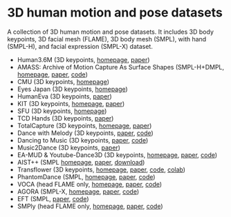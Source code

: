 # 3D human motion and pose datasets

A collection of 3D human motion and pose datasets. It includes 3D body keypoints, 3D facial mesh (FLAME), 3D body mesh (SMPL), with hand (SMPL-H), and facial expression (SMPL-X) dataset.

- Human3.6M (3D keypoints, [homepage](http://vision.imar.ro/human3.6m/description.php), [paper](https://ieeexplore.ieee.org/document/6682899))
- AMASS: Archive of Motion Capture As Surface Shapes  (SMPL-H+DMPL, [homepage](https://amass.is.tue.mpg.de/), [paper](http://files.is.tue.mpg.de/black/papers/amass.pdf), [code](https://github.com/nghorbani/amass))
- CMU (3D keypoints, [homepage](http://mocap.cs.cmu.edu))
- Eyes Japan (3D keypoints, [homepage](http://mocapdata.com))
- HumanEva (3D keypoints, [paper](https://files.is.tue.mpg.de/black/papers/ehumIJCV10web.pdf))
- KIT (3D keypoints, [homepage](https://motion-database.humanoids.kit.edu/), [paper](https://ieeexplore.ieee.org/document/7251476))
- SFU (3D keypoints, [homepage](http://mocap.cs.sfu.ca))
- TCD Hands (3D keypoints, [paper](https://dl.acm.org/doi/10.1145/2159616.2159630))
- TotalCapture (3D keypoints, [homepage](https://cvssp.org/data/totalcapture/), [paper](http://www.bmva.org/bmvc/2017/papers/paper014/paper014.pdf))
- Dance with Melody (3D keypoints, [paper](https://dl.acm.org/doi/10.1145/3240508.3240526), [code](https://github.com/Music-to-dance-motion-synthesis/dataset))
- Dancing to Music (3D keypoints, [paper](https://papers.nips.cc/paper/2019/hash/7ca57a9f85a19a6e4b9a248c1daca185-Abstract.html), [code](https://github.com/NVlabs/Dancing2Music))
- Music2Dance (3D keypoints, [paper](https://dl.acm.org/doi/abs/10.1145/3485664))
- EA-MUD & Youtube-Dance3D (3D keypoints, [homepage](http://zju-capg.org/deepdance.html), [paper](https://ieeexplore.ieee.org/abstract/document/9042236), [code](https://github.com/computer-animation-perception-group/DeepDance))
- AIST++ (SMPL [homepage](https://google.github.io/aistplusplus_dataset/index.html), [paper](https://arxiv.org/abs/2101.08779), [download](https://google.github.io/aistplusplus_dataset/download.html))
- Transflower (3D keypoints, [homepage](https://metagen.ai/transflower.html), [paper](https://arxiv.org/abs/2106.13871v2), [code](https://github.com/guillefix/transflower-lightning), [colab](https://colab.research.google.com/drive/1SBEJZp3TdVbgjAP9pwsTPqaefK3QuUVj))
- PhantomDance (SMPL, [homepage](https://huiye-tech.github.io/project/dancenet3d/), [paper](https://arxiv.org/abs/2103.10206), [code](https://github.com/huiye-tech/DanceNet3D))
- VOCA (head FLAME only, [homepage](https://voca.is.tue.mpg.de/), [paper](https://ps.is.tuebingen.mpg.de/uploads_file/attachment/attachment/510/paper_final.pdf), [code](https://github.com/TimoBolkart/voca))
- AGORA (SMPL-X, [homepage](https://agora.is.tue.mpg.de/), [paper](https://arxiv.org/pdf/2104.14643.pdf), [code](https://github.com/pixelite1201/agora_evaluation))
- EFT (SMPL, [paper](https://arxiv.org/abs/2004.03686), [code](https://github.com/facebookresearch/eft))
- SMPly (head FLAME only, [homepage](https://europe.naverlabs.com/research/computer-vision/mannequin-benchmark/), [paper](https://arxiv.org/abs/2012.02743), [code](https://github.com/TimoBolkart/voca))

